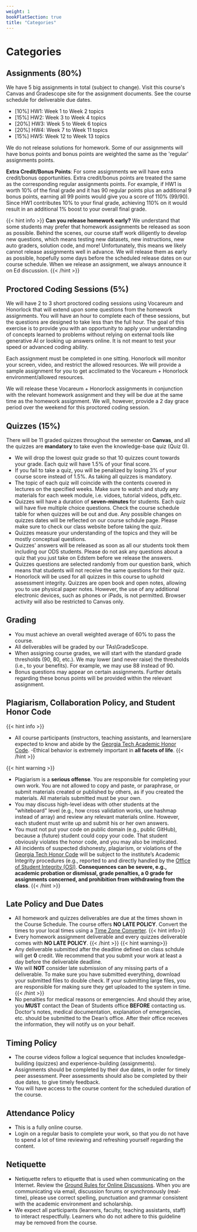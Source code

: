 ```yaml
---
weight: 1
bookFlatSection: true
title: "Categories"
---
```


# Categories

## Assignments (80%)
We have 5 big assignments in total (subject to change). Visit this course's Canvas and Gradescope site for the assignment documents. See the course schedule for deliverable due dates.

- [10%] HW1: Week 1 to Week 2 topics
- [15%] HW2: Week 3 to Week 4 topics
- [20%] HW3: Week 5 to Week 6 topics
- [20%] HW4: Week 7 to Week 11 topics
- [15%] HW5: Week 12 to Week 13 topics

We do not release solutions for homework. Some of our assignments will have bonus points and bonus points are weighted the same as the 'regular' assignments points. 

**Extra Credit/Bonus Points**: For some assignments we will have extra credit/bonus opportunities. Extra credit/bonus points are treated the same as the corresponding regular assignments points. For example, if HW1 is worth 10% of the final grade and it has 90 regular points plus an additional 9 bonus points, earning all 99 points would give you a score of 110% (99/90). Since HW1 contributes 10% to your final grade, achieving 110% on it would result in an additional 1% boost to your overall final grade. 

{{< hint info >}}
**Can you release homework early?** We understand that some students may prefer that homework assignments be released as soon as possible. Behind the scenes, our course staff work diligently to develop new questions, which means testing new datasets, new instructions, new auto graders, solution code, and more! Unfortunately, this means we likely cannot release assignments well in advance. We will release them as early as possible, hopefully some days before the scheduled release dates on our course schedule. When we release an assignment, we always announce it on Ed discussion.
{{< /hint >}}

## Proctored Coding Sessions (5%)

We will have 2 to 3 short proctored coding sessions using Vocareum and Honorlock that will extend upon some questions from the homework assignments. You will have an hour to complete each of these sessions, but the questions are designed to take less than the full hour. The goal of this exercise is to provide you with an opportunity to apply your understanding of concepts learned to problems without relying on external tools like generative AI or looking up answers online. It is not meant to test your speed or advanced coding ability. 
 
Each assignment must be completed in one sitting. Honorlock will monitor your screen, video, and restrict the allowed resources. We will provide a sample assignment for you to get acclimated to the Vocareum + Honorlock environment/allowed resources. 
 
We will release these Vocareum + Honorlock assignments in conjunction with the relevant homework assignment and they will be due at the same time as the homework assignment. We will, however, provide a 2 day grace period over the weekend for this proctored coding session.

## Quizzes (15%)

There will be 11 graded quizzes throughout the semester on <strong>Canvas</strong>, and all the quizzes are <strong>mandatory</strong> to take even the knowledge-base quiz (Quiz 0).
- We will drop the lowest quiz grade so that 10 quizzes count towards your grade. Each quiz will have 1.5% of your final score.
- If you fail to take a quiz, you will be penalized by losing 3% of your course score instead of 1.5%. As taking all quizzes is mandatory.
- The topic of each quiz will coincide with the contents covered in lectures on the specified weeks. Make sure to watch and study any materials for each week module, i.e. vidoes, tutorial videos, pdfs,etc.
- Quizzes will have a duration of <strong> seven-minutes </strong> for students. Each quiz will have five multiple choice questions. Check the course schedule table for when quizzes will be out and due. Any possible changes on quizzes dates will be reflected on our course schdule page. Please make sure to check our class website before taking the quiz.
- Quizzes measure your understanding of the topics and they will be mostly conceptual questions.
- Quizzes' answers will be released as soon as all our students took them including our ODS students. Please do not ask any questions about a quiz that you just take on Edstem before we release the answers.
- Quizzes questions are selected randomly from our question bank, which means that students will not receive the same questions for their quiz.
- Honorlock will be used for all quizzes in this course to uphold assessment integrity. Quizzes are open book and open notes, allowing you to use physical paper notes. However, the use of any additional electronic devices, such as phones or iPads, is not permitted. Browser activity will also be restricted to Canvas only.

## Grading
- You must achieve an overall weighted average of 60% to pass the course.
- All deliverables will be graded by our TAs\GradeScope.
- When assigning course grades, we will start with the standard grade thresholds (90, 80, etc.). We may lower (and never raise) the thresholds (i.e., to your benefits). For example, we may use 88 instead of 90.
- Bonus questions may appear on certain assignments. Further details regarding these bonus points will be provided within the relevant assignment.

## Plagiarism, Collaboration Policy, and Student Honor Code

{{< hint info >}}
- All course participants (instructors, teaching assistants, and learners)are expected to know and abide by the [Georgia Tech Academic Honor Code](http://policylibrary.gatech.edu/student-affairs/academic-honor-code).
-Ethical behavior is extremely important in **all facets of life**.
{{< /hint >}}

{{< hint warning >}}
- Plagiarism is a **serious offense**. You are responsible for completing your own work. You are not allowed to copy and paste, or paraphrase, or submit materials created or published by others, as if you created the materials. All materials submitted must be your own.
- You may discuss high-level ideas with other students at the "whiteboard" level (e.g., how cross validation works, use hashmap instead of array) and review any relevant materials online. However, each student must write up and submit his or her own answers.
- You must not put your code on public domain (e.g., public GitHub), because a (future) student could copy your code. That student obviously violates the honor code, and you may also be implicated.
- All incidents of suspected dishonesty, plagiarism, or violations of the <a href="https://policylibrary.gatech.edu/student-affairs/academic-honor-code">Georgia Tech Honor Code</a> will be subject to the institute’s Academic Integrity procedures (e.g., reported to and directly handled by the [Office of Student Integrity (OSI)](http://osi.gatech.edu/). **Consequences can be severe, e.g., academic probation or dismissal, grade penalties, a 0 grade for assignments concerned, and prohibition from withdrawing from the class**.
{{< /hint >}}

## Late Policy and Due Dates

- All homework and quizzes deliverables are due at the times shown in the Course Schedule. The course offers **NO LATE POLICY**. Convert the times to your local times using a [Time Zone Converter](https://www.timeanddate.com/worldclock/converter.html?iso=20180109T115900&p1=tz_aoe&p2=tz_et&p3=tz_pt&p4=1440").
{{< hint info>}}
- Every homework assignment deliverable and every quizzes deliverable comes with **NO LATE POLICY**.
{{< /hint >}}
{{< hint warning>}}
- Any deliverable submitted after the deadline defined on class schdule will get **0** credit. We recommend that you submit your work at least a day before the deliverable deadline.
- We will **NOT** consider late submission of any missing parts of a deliverable. To make sure you have submitted everything, download your submitted files to double check. If your submitting large files, you are responsible for making sure they get uploaded to the system in time.
{{< /hint >}}
- No penalties for medical reasons or emergencies. And should they arise, you **MUST** contact the Dean of Students office **BEFORE** contacting us. Doctor's notes, medical documentation, explanation of emergencies, etc. should be submitted to the Dean’s office. After their office receives the information, they will notify us on your behalf.

## Timing Policy
- The course videos follow a logical sequence that includes knowledge-building (quizzes) and experience-building (assignments).
- Assignments should be completed by their due dates, in order for timely peer assessment. Peer assessments should also be completed by their due dates, to give timely feedback.
- You will have access to the course content for the scheduled duration of the course.

## Attendance Policy
- This is a fully online course.
- Login on a regular basis to complete your work, so that you do not have to spend a lot of time reviewing and refreshing yourself regarding the content.

## Netiquette
- Netiquette refers to etiquette that is used when communicating on the Internet. Review the [Ground Rules for Online Discussions](http://blog.online.colostate.edu/blog/online-teaching/5-discussion-ground-rules-for-the-online-classroom/). When you are communicating via email, discussion forums or synchronously (real-time), please use correct spelling, punctuation and grammar consistent with the academic environment and scholarship.
- We expect all participants (learners, faculty, teaching assistants, staff) to interact respectfully. Learners who do not adhere to this guideline may be removed from the course.